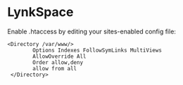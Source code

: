 # LynkSpace

Enable .htaccess by editing your sites-enabled config file:

```
<Directory /var/www/>
        Options Indexes FollowSymLinks MultiViews
        AllowOverride All
        Order allow,deny
        allow from all
 </Directory>
 ```